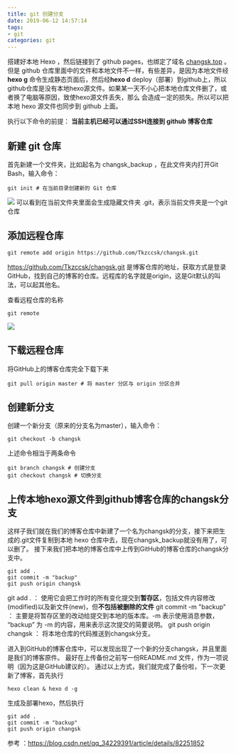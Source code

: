 ```yaml
---
title: git 创建分支
date: 2019-06-12 14:57:14
tags:
- git
categories: git
---
```


搭建好本地 Hexo ，然后链接到了 github pages，也绑定了域名
[changsk.top](http://changsk.top "我的个人网站") 。但是 github 仓库里面中的文件和本地文件不一样，有些差异，是因为本地文件经 **hexo g** 命令生成静态页面后，然后经**hexo d** deploy（部署）到github上，所以github仓库是没有本地hexo源文件。如果某一天不小心把本地仓库文件删了，或者换了电脑等原因，致使hexo源文件丢失，那么
会造成一定的损失。所以可以把本地 hexo 源文件也同步到 github 上面。

执行以下命令的前提：
**当前主机已经可以通过SSH连接到 github 博客仓库**

## 新建 git 仓库
首先新建一个文件夹，比如起名为 changsk_backup ，在此文件夹内打开Git Bash，输入命令：
```
git init # 在当前目录创建新的 Git 仓库
```
![](/images/git-command/1.jpg)
可以看到在当前文件夹里面会生成隐藏文件夹 .git，表示当前文件夹是一个git仓库

## 添加远程仓库
```
git remote add origin https://github.com/Tkzccsk/changsk.git 
```
https://github.com/Tkzccsk/changsk.git 是博客仓库的地址，获取方式是登录GitHub，找到自己的博客的仓库。远程库的名字就是origin，这是Git默认的叫法，可以起其他名。

查看远程仓库的名称
```
git remote
```
![](/images/git-command/2.jpg)
## 下载远程仓库
将GitHub上的博客仓库完全下载下来
```
git pull origin master # 将 master 分区与 origin 分区合并
```
## 创建新分支
创建一个新分支（原来的分支名为master），输入命令：
```
git checkout -b changsk
```
上述命令相当于两条命令
```
git branch changsk # 创建分支
git checkout changsk # 切换分支
```
## 上传本地hexo源文件到github博客仓库的changsk分支 
这样子我们就在我们的博客仓库中新建了一个名为changsk的分支，接下来把生成的.git文件复制到本地 hexo 仓库中去，现在changsk_backup就没有用了，可以删了。 
接下来我们把本地的博客仓库中上传到GitHub的博客仓库的changsk分支中。

```
git add .
git commit -m "backup"
git push origin changsk
```
git add . ： 使用它会把工作时的所有变化提交到**暂存区**，包括文件内容修改(modified)以及新文件(new)，但**不包括被删除的文件**
git commit -m "backup" ： 主要是将暂存区里的改动给提交到本地的版本库。-m 表示使用消息参数， “backup” 为 -m 的内容，用来表示这次提交的简要说明。
git push origin changsk ： 将本地仓库的代码推送到changsk分支。

进入到GitHub的博客仓库中，可以发现出现了一个新的分支changsk，并且里面是我们的博客原件。
最好在上传备份之前写一份README.md 文件，作为一项说明（因为这是GitHub建议的）。
通过以上方式，我们就完成了备份啦，下一次更新了博客，首先执行

```
hexo clean & hexo d -g
```
生成及部署hexo，然后执行
```
git add .
git commit -m "backup"
git push origin changsk
```
参考 ：https://blog.csdn.net/qq_34229391/article/details/82251852
